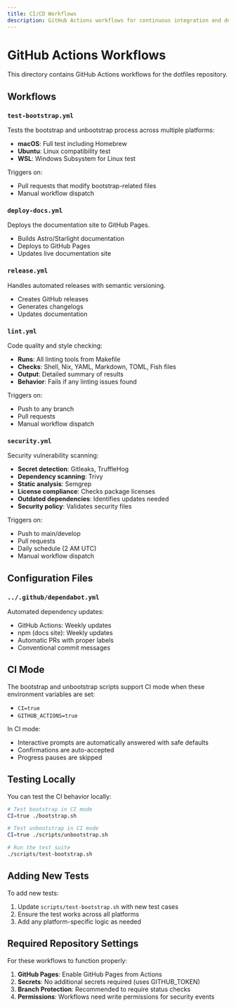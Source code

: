 ```yaml
---
title: CI/CD Workflows
description: GitHub Actions workflows for continuous integration and deployment
---
```


# GitHub Actions Workflows

This directory contains GitHub Actions workflows for the dotfiles repository.

## Workflows

### `test-bootstrap.yml`

Tests the bootstrap and unbootstrap process across multiple platforms:

- **macOS**: Full test including Homebrew
- **Ubuntu**: Linux compatibility test
- **WSL**: Windows Subsystem for Linux test

Triggers on:

- Pull requests that modify bootstrap-related files
- Manual workflow dispatch

### `deploy-docs.yml`

Deploys the documentation site to GitHub Pages.

- Builds Astro/Starlight documentation
- Deploys to GitHub Pages
- Updates live documentation site

### `release.yml`

Handles automated releases with semantic versioning.

- Creates GitHub releases
- Generates changelogs
- Updates documentation

### `lint.yml`

Code quality and style checking:

- **Runs**: All linting tools from Makefile
- **Checks**: Shell, Nix, YAML, Markdown, TOML, Fish files
- **Output**: Detailed summary of results
- **Behavior**: Fails if any linting issues found

Triggers on:

- Push to any branch
- Pull requests
- Manual workflow dispatch

### `security.yml`

Security vulnerability scanning:

- **Secret detection**: Gitleaks, TruffleHog
- **Dependency scanning**: Trivy
- **Static analysis**: Semgrep
- **License compliance**: Checks package licenses
- **Outdated dependencies**: Identifies updates needed
- **Security policy**: Validates security files

Triggers on:

- Push to main/develop
- Pull requests
- Daily schedule (2 AM UTC)
- Manual workflow dispatch

## Configuration Files

### `../.github/dependabot.yml`

Automated dependency updates:

- GitHub Actions: Weekly updates
- npm (docs site): Weekly updates
- Automatic PRs with proper labels
- Conventional commit messages

## CI Mode

The bootstrap and unbootstrap scripts support CI mode when these environment variables are set:

- `CI=true`
- `GITHUB_ACTIONS=true`

In CI mode:

- Interactive prompts are automatically answered with safe defaults
- Confirmations are auto-accepted
- Progress pauses are skipped

## Testing Locally

You can test the CI behavior locally:

```bash
# Test bootstrap in CI mode
CI=true ./bootstrap.sh

# Test unbootstrap in CI mode
CI=true ./scripts/unbootstrap.sh

# Run the test suite
./scripts/test-bootstrap.sh
```

## Adding New Tests

To add new tests:

1. Update `scripts/test-bootstrap.sh` with new test cases
2. Ensure the test works across all platforms
3. Add any platform-specific logic as needed

## Required Repository Settings

For these workflows to function properly:

1. **GitHub Pages**: Enable GitHub Pages from Actions
2. **Secrets**: No additional secrets required (uses GITHUB_TOKEN)
3. **Branch Protection**: Recommended to require status checks
4. **Permissions**: Workflows need write permissions for security events
